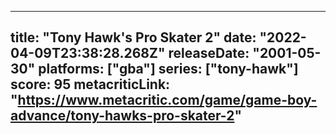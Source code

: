 
---
title: "Tony Hawk's Pro Skater 2"
date: "2022-04-09T23:38:28.268Z"
releaseDate: "2001-05-30"
platforms: ["gba"]
series: ["tony-hawk"]
score: 95
metacriticLink: "https://www.metacritic.com/game/game-boy-advance/tony-hawks-pro-skater-2"
---
